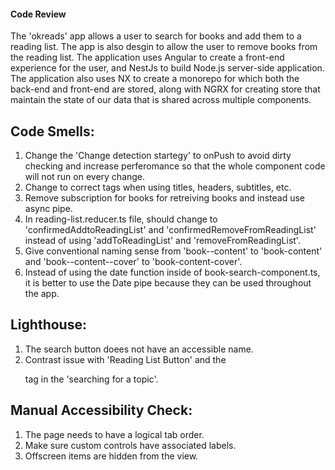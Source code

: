 #### Code Review ####

The 'okreads' app allows a user to search for books and add them to a reading list.
The app is also desgin to allow the user to remove books from the reading list.
The application uses Angular to create a front-end experience for the user, and
NestJs to build Node.js server-side application. The application also uses NX to create
a monorepo for which both the back-end and front-end are stored, along with NGRX for creating
store that maintain the state of our data that is shared across multiple components.

## Code Smells:
1. Change the 'Change detection startegy' to onPush to avoid dirty checking and increase perferomance so that the whole component code will not run on every change.
2. Change to correct tags when using titles, headers, subtitles, etc.
3. Remove subscription for books for retreiving books and instead use async pipe.
4. In reading-list.reducer.ts file, should change to 'confirmedAddtoReadingList' and 'confirmedRemoveFromReadingList' instead of using 'addToReadingList' and 'removeFromReadingList'.
5. Give conventional naming sense from 'book--content' to 'book-content' and 'book--content--cover' to 'book-content-cover'.
6. Instead of using the date function inside of book-search-component.ts, it is better to use the Date pipe because they can be used
throughout the app.


## Lighthouse:
1. The search button doees not have an accessible name.
2. Contrast issue with 'Reading List Button' and the <p> tag in the 'searching for a topic'.

## Manual Accessibility Check:
1. The page needs to have a logical tab order.
2. Make sure custom controls have associated labels.
3. Offscreen items are hidden from the view.
